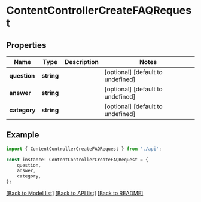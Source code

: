 # ContentControllerCreateFAQRequest


## Properties

Name | Type | Description | Notes
------------ | ------------- | ------------- | -------------
**question** | **string** |  | [optional] [default to undefined]
**answer** | **string** |  | [optional] [default to undefined]
**category** | **string** |  | [optional] [default to undefined]

## Example

```typescript
import { ContentControllerCreateFAQRequest } from './api';

const instance: ContentControllerCreateFAQRequest = {
    question,
    answer,
    category,
};
```

[[Back to Model list]](../README.md#documentation-for-models) [[Back to API list]](../README.md#documentation-for-api-endpoints) [[Back to README]](../README.md)
